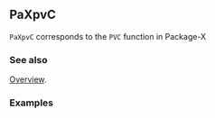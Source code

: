 ## PaXpvC

`PaXpvC` corresponds to the `PVC` function in Package-X

### See also

[Overview](Extra/FeynHelpers.md).

### Examples